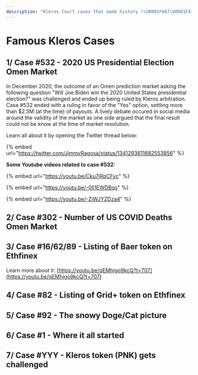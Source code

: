 ```yaml
---
description: "Kleros Court cases that made history (\U0001F6A7\U0001F477 IN PROGRESS \U0001F477\U0001F6A7)"
---
```


# Famous Kleros Cases

## 1/ Case \#532 - 2020 US Presidential Election Omen Market

In December 2020, the outcome of an Omen prediction market asking the following question "Will Joe Biden win the 2020 United States presidential election?" was challenged and ended up being ruled by Kleros arbitration. Case \#532 ended with a ruling in favor of the "Yes" option, settling more than $2.5M \(at the time\) of payouts. A lively debate occured in social media around the validity of the market as one side argued that the final result could not be know at the time of market resolution.  
  
Learn all about it by opening the Twitter thread below:

{% embed url="https://twitter.com/JimmyRagosa/status/1341293611682553856" %}

**Some Youtube videos related to case \#532:**

{% embed url="https://youtu.be/Cku7jRpCFyc" %}

{% embed url="https://youtu.be/-0Il1EWDBqs" %}

{% embed url="https://youtu.be/-ZjWJYZDza4" %}



## 2/ Case \#302 - Number of US COVID Deaths Omen Market

## 3/ Case \#16/62/89 - Listing of Baer token on Ethfinex



Learn more about it: [https://youtu.be/qEMhjgo9kcQ?t=707](https://youtu.be/qEMhjgo9kcQ?t=707)

## 4/ Case \#82 - Listing of Grid+ token on Ethfinex

## 5/ Case \#92 - The snowy Doge/Cat picture

## 6/ Case \#1 - Where it all started

## 7/ Case \#YYY - Kleros token \(PNK\) gets challenged

